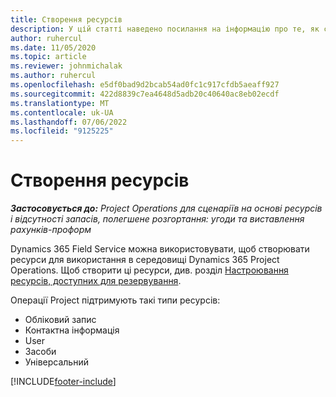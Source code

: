 ```yaml
---
title: Створення ресурсів
description: У цій статті наведено посилання на інформацію про те, як створити книжкові ресурси.
author: ruhercul
ms.date: 11/05/2020
ms.topic: article
ms.reviewer: johnmichalak
ms.author: ruhercul
ms.openlocfilehash: e5df0bad9d2bcab54ad0fc1c917cfdb5aeaff927
ms.sourcegitcommit: 422d8839c7ea4648d5adb20c40640ac8eb02ecdf
ms.translationtype: MT
ms.contentlocale: uk-UA
ms.lasthandoff: 07/06/2022
ms.locfileid: "9125225"
---
```

# <a name="create-resources"></a>Створення ресурсів

_**Застосовується до:** Project Operations для сценаріїв на основі ресурсів і відсутності запасів, полегшене розгортання: угоди та виставлення рахунків-проформ_

Dynamics 365 Field Service можна використовувати, щоб створювати ресурси для використання в середовищі Dynamics 365 Project Operations. Щоб створити ці ресурси, див. розділ [Настроювання ресурсів, доступних для резервування](/dynamics365/field-service/set-up-bookable-resources).

Операції Project підтримують такі типи ресурсів:
- Обліковий запис
- Контактна інформація
- User
- Засоби
- Універсальний


[!INCLUDE[footer-include](../includes/footer-banner.md)]

